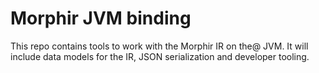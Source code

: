 # Morphir JVM binding

This repo contains tools to work with the Morphir IR on the@ JVM. It will include data models for the IR, JSON serialization and developer tooling.